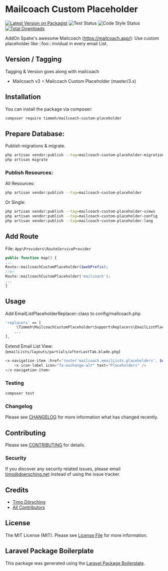 # Mailcoach Custom Placeholder
[![Latest Version on Packagist](https://img.shields.io/packagist/v/timmoh/mailcoach-custom-placeholder.svg?style=flat-square)](https://packagist.org/packages/timmoh/mailcoach-custom-placeholder)
![Test Status](https://img.shields.io/github/workflow/status/timmoh/mailcoach-custom-placeholder/run-tests?label=tests)
![Code Style Status](https://img.shields.io/github/workflow/status/timmoh/mailcoach-custom-placeholder/Check%20&%20fix%20styling?label=code%20style)
[![Total Downloads](https://img.shields.io/packagist/dt/timmoh/mailcoach-custom-placeholder.svg?style=flat-square)](https://packagist.org/packages/timmoh/mailcoach-custom-placeholder)

AddOn Spatie's awesome Mailcoach (https://mailcoach.app/): Use custom placeholder like ::foo:: invidual in every email List.

## Version / Tagging
Tagging & Version goes along with mailcoach

- Mailcoach v3 = Mailcoach Custom Placeholder (master/3.x)

## Installation

You can install the package via composer:

```bash
composer require timmoh/mailcoach-custom-placeholder
```
## Prepare Database:
Publish migrations & migrate.

```bash
php artisan vendor:publish --tag=mailcoach-custom-placeholder-migrations
php artisan migrate
```

### Publish Resources:
All Resources:
```bash
php artisan vendor:publish --tag=mailcoach-custom-placeholder
```
Or Single:
```bash
php artisan vendor:publish --tag=mailcoach-custom-placeholder-views
php artisan vendor:publish --tag=mailcoach-custom-placeholder-config
php artisan vendor:publish --tag=mailcoach-custom-placeholder-lang
```

## Add Route
File: `App\Providers\RouteServiceProvider`
```php
public function map() {
...
Route::mailcoachCustomPlaceholder($webPrefix);
//or
Route::mailcoachCustomPlaceholder('mailcoach');
...
}
```

## Usage

Add EmailListPlaceholderReplacer::class to config/mailcoach.php
```php
'replacers' => [
     \Timmoh\MailcoachCustomPlaceholder\Support\Replacers\EmailListPlaceholderReplacer::class,
    ...
],
```

Extend Email List View:
(```emailLists/layouts/partials/afterLastTab.blade.php```)
```php
<x-navigation-item :href="route('mailcoach.emailLists.placeholders', $emailList)">
    <x-icon-label icon="fa-exchange-alt" text="Placeholders" />
</x-navigation-item>
```

### Testing

``` bash
composer test
```

### Changelog

Please see [CHANGELOG](CHANGELOG.md) for more information what has changed recently.

## Contributing

Please see [CONTRIBUTING](CONTRIBUTING.md) for details.

### Security

If you discover any security related issues, please email timo@doersching.net instead of using the issue tracker.

## Credits

- [Timo Dörsching](https://github.com/timmoh)
- [All Contributors](../../contributors)

## License

The MIT License (MIT). Please see [License File](LICENSE.md) for more information.

## Laravel Package Boilerplate

This package was generated using the [Laravel Package Boilerplate](https://laravelpackageboilerplate.com).
